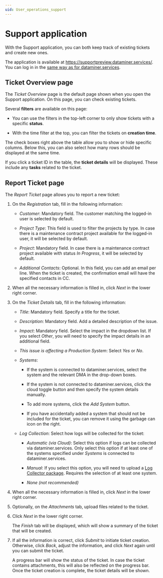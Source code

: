 ```yaml
---
uid: User_operations_support
---
```


# Support application

With the Support application, you can both keep track of existing tickets and create new ones.

The application is available at <https://supportpreview.dataminer.services/>. You can log in in the [same way as for dataminer.services](xref:Logging_on_to_dataminer_services).

## Ticket Overview page

The *Ticket Overview* page is the default page shown when you open the Support application. On this page, you can check existing tickets.

Several **filters** are available on this page:

- You can use the filters in the top-left corner to only show tickets with a specific **status**.

- With the time filter at the top, you can filter the tickets on **creation time**.

The check boxes right above the table allow you to show or hide specific columns. Below this, you can also select how many rows should be displayed at the same time.

If you click a ticket ID in the table, the **ticket details** will be displayed. These include any **tasks** related to the ticket.

## Report Ticket page

The *Report Ticket* page allows you to report a new ticket:

1. On the *Registration* tab, fill in the following information:

   - *Customer*: Mandatory field. The customer matching the logged-in user is selected by default.

   - *Project Type*: This field is used to filter the projects by type. In case there is a maintenance contract project available for the logged-in user, it will be selected by default.

   - *Project*: Mandatory field. In case there is a maintenance contract project available with status *In Progress*, it will be selected by default.

   - *Additional Contacts*: Optional. In this field, you can add an email per line. When the ticket is created, the confirmation email will have the specified contacts in CC.

1. When all the necessary information is filled in, click *Next* in the lower right corner.

1. On the *Ticket Details* tab, fill in the following information:

   - *Title*: Mandatory field. Specify a title for the ticket.

   - *Description*: Mandatory field. Add a detailed description of the issue.

   - *Impact*: Mandatory field. Select the impact in the dropdown list. If you select *Other*, you will need to specify the impact details in an additional field.

   - *This issue is affecting a Production System*: Select *Yes* or *No*.

   - *Systems*:

     - If the system is connected to dataminer.services, select the system and the relevant DMA in the drop-down boxes.

     - If the system is not connected to dataminer.services, click the cloud toggle button and then specify the system details manually.

     - To add more systems, click the *Add System* button.

     - If you have accidentally added a system that should not be included for the ticket, you can remove it using the garbage can icon on the right.

   - *Log Collection*: Select how logs will be collected for the ticket:

     - *Automatic (via Cloud)*: Select this option if logs can be collected via dataminer.services. Only select this option if at least one of the systems specified under *Systems* is connected to dataminer.services.

     - *Manual*: If you select this option, you will need to upload a [Log Collector package](xref:Collecting_data_to_report_an_issue_to_TechSupport). Requires the selection of at least one system.

     - *None (not recommended)*

1. When all the necessary information is filled in, click *Next* in the lower right corner.

1. Optionally, on the *Attachments* tab, upload files related to the ticket.

1. Click *Next* in the lower right corner.

   The *Finish* tab will be displayed, which will show a summary of the ticket that will be created.

1. If all the information is correct, click *Submit* to initiate ticket creation. Otherwise, click *Back*, adjust the information, and click *Next* again until you can submit the ticket.

   A progress bar will show the status of the ticket. In case the ticket contains attachments, this will also be reflected on the progress bar. Once the ticket creation is complete, the ticket details will be shown.
